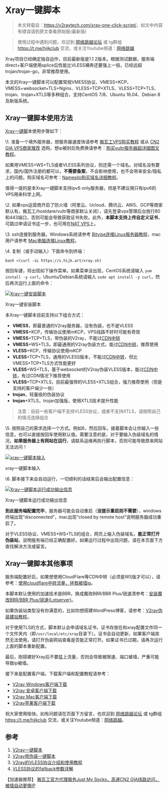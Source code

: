 # Xray一键脚本

> 本文转载自：<https://v2raytech.com/xray-one-click-script/>，如文中内容有错误请到原文查看原始版(最新版)

> 使用过程中遇到问题，欢迎到 [网络跳越论坛](https://hijk.club/) 或 tg群组<https://t.me/hijkclub> 交流，或关注Youtube频道：[网络跳越](https://youtube.com/channel/UCYTB--VsObzepVJtc9yvUxQ)

Xray项目已经确定独自运作，目前最新版是1.1.2版本。根据测试数据，服务端direct+客户端使用splice后性能比VLESS裸奔还要强上一倍，已经远超trojan/trojan-go，非常推荐使用。

本文的Xray一键脚本可以配置常规VMESS协议、VMESS+KCP、VMESS+websocket+TLS+Nginx、VLESS+TCP+XTLS、VLESS+TCP+TLS、trojan、trojan+XTLS等多种组合，支持CentOS 7/8、Ubuntu 16.04、Debian 8及新版系统。

## Xray一键脚本使用方法

[Xray一键脚](https://v2xtls.org/tag/xray%E4%B8%80%E9%94%AE%E8%84%9A%E6%9C%AC/)本使用步骤如下：

\1. 准备一个境外服务器，想服务器速度快请参考 [搬瓦工VPS购买教程](https://v2xtls.org/%e6%90%ac%e7%93%a6%e5%b7%a5vps%e8%b4%ad%e4%b9%b0%e6%95%99%e7%a8%8b/) 或从  [CN2 GIA VPS商家推荐](https://v2xtls.org/cn2-gia-vps%e5%92%8c%e5%95%86%e5%ae%b6%e6%8e%a8%e8%8d%90/) 选购，想ip被封后免费换请参考：[购买vultr服务器超详细图文教程](https://v2xtls.org/%e8%b4%ad%e4%b9%b0vultr%e6%9c%8d%e5%8a%a1%e5%99%a8%e8%b6%85%e8%af%a6%e7%bb%86%e5%9b%be%e6%96%87%e6%95%99%e7%a8%8b/)。

如果用VMESS+WS+TLS或者VLESS系列协议，则还需一个域名。对域名没有要求，国内/国外注册的都可以，**不需要备案**，不会影响使用，也不会带来安全/隐私上的问题。购买域名可参考：[Namesilo购买域名详细教程](https://v2xtls.org/namesilo%e5%9f%9f%e5%90%8d%e6%b3%a8%e5%86%8c%e5%92%8c%e4%bd%bf%e7%94%a8%e6%95%99%e7%a8%8b/)。

值得一提的是本Xray一键脚本支持ipv6 only服务器，但是不建议用只有ipv6的VPS用来科学上网。

\2. 如果vps运营商开启了防火墙（阿里云、Ucloud、腾讯云、AWS、GCP等商家默认有，搬瓦工/hostdare/vultr等商家默认关闭），请先登录vps管理后台放行80和443端口，否则可能会导致获取证书失败。此外，**本脚本支持上传自定义证书**，可跳过申请证书这一步，也可用在[NAT VPS](https://v2raytech.com/tag/nat-vps/)上。

\3. ssh连接到服务器。Windows系统请参考 [Bitvise连接Linux服务器教程](https://v2xtls.org/bitvise%e8%bf%9e%e6%8e%a5linux%e6%9c%8d%e5%8a%a1%e5%99%a8%e6%95%99%e7%a8%8b/)，mac用户请参考 [Mac电脑连接Linux教程](https://v2xtls.org/mac%e7%94%b5%e8%84%91%e8%bf%9e%e6%8e%a5linux%e6%95%99%e7%a8%8b/)。

\4. 复制（或手动输入）下面命令到终端：

```
bash <(curl -sL https://s.hijk.art/xray.sh)
```

按回车键，将出现如下操作菜单。如果菜单没出现，CentOS系统请输入 `yum install -y curl`，Ubuntu/Debian系统请输入 `sudo apt install -y curl`，然后再次运行上面的命令：

[![Xray一键安装脚本](https://v2xtls.org/wp-content/uploads/2020/12/Xray%E4%B8%80%E9%94%AE%E5%AE%89%E8%A3%85%E8%84%9A%E6%9C%AC.jpg)](https://v2xtls.org/wp-content/uploads/2020/12/Xray%E4%B8%80%E9%94%AE%E5%AE%89%E8%A3%85%E8%84%9A%E6%9C%AC.jpg)

Xray一键安装脚本

本Xray一键脚本目前支持以下组合方式：

- **VMESS**，即最普通的V2ray服务器，没有伪装，也不是VLESS
- **VMESS**+KCP，传输协议使用mKCP，VPS线路不好时可能有奇效
- **VMESS**+TCP+TLS，带伪装的V2ray，不能过[CDN中转](https://v2xtls.org/v2ray%e4%bd%bf%e7%94%a8cloudflare%e4%b8%ad%e8%bd%ac%e6%b5%81%e9%87%8f%ef%bc%8c%e6%8b%af%e6%95%91%e8%a2%ab%e5%a2%99ip/)
- **VMESS**+WS+TLS，即最通用的V2ray伪装方式，能过[CDN中转](https://v2xtls.org/v2ray%e4%bd%bf%e7%94%a8cloudflare%e4%b8%ad%e8%bd%ac%e6%b5%81%e9%87%8f%ef%bc%8c%e6%8b%af%e6%95%91%e8%a2%ab%e5%a2%99ip/)，推荐使用
- **VLESS**+KCP，传输协议使用mKCP
- **VLESS**+TCP+TLS，通用的VLESS版本，不能过[CDN中转](https://v2xtls.org/v2ray%e4%bd%bf%e7%94%a8cloudflare%e4%b8%ad%e8%bd%ac%e6%b5%81%e9%87%8f%ef%bc%8c%e6%8b%af%e6%95%91%e8%a2%ab%e5%a2%99ip/)，但比VMESS+TCP+TLS方式性能更好
- **VLESS**+WS+TLS，基于websocket的V2ray伪装VLESS版本，能过[CDN中转](https://v2xtls.org/v2ray%e4%bd%bf%e7%94%a8cloudflare%e4%b8%ad%e8%bd%ac%e6%b5%81%e9%87%8f%ef%bc%8c%e6%8b%af%e6%95%91%e8%a2%ab%e5%a2%99ip/)，有过CDN情况下推荐使用
- **VLESS**+TCP+XTLS，目前最强悍的VLESS+XTLS组合，强力推荐使用（但是支持的客户端少一些）
- **trojan**，轻量级的伪装协议
- **trojan**+XTLS，trojan加强版，使用XTLS技术提升性能

> 注意：目前一些客户端不支持VLESS协议，或者不支持XTLS，请按照自己的情况选择组合

\5. 按照自己的需求选择一个方式。例如6，然后回车。接着脚本会让你输入一些信息，也可以直接按回车使用默认值。需要注意的是，对于要输入伪装域名的情况，**如果服务器上有网站在运行**，请联系运维再执行脚本，否则可能导致原来网站无法访问！

[![xray一键脚本输入](https://v2xtls.org/wp-content/uploads/2020/12/xray%E4%B8%80%E9%94%AE%E8%84%9A%E6%9C%AC%E8%BE%93%E5%85%A5-1024x792-1.jpg)](https://v2xtls.org/wp-content/uploads/2020/12/xray%E4%B8%80%E9%94%AE%E8%84%9A%E6%9C%AC%E8%BE%93%E5%85%A5-1024x792-1.jpg)

xray一键脚本输入

\6. 脚本接下来会自动运行，一切顺利的话结束后会输出配置信息：

[![Xray一键脚本运行成功输出信息](https://v2xtls.org/wp-content/uploads/2020/12/Xray%E4%B8%80%E9%94%AE%E8%84%9A%E6%9C%AC%E8%BF%90%E8%A1%8C%E6%88%90%E5%8A%9F%E8%BE%93%E5%87%BA%E4%BF%A1%E6%81%AF.jpg)](https://v2xtls.org/wp-content/uploads/2020/12/Xray%E4%B8%80%E9%94%AE%E8%84%9A%E6%9C%AC%E8%BF%90%E8%A1%8C%E6%88%90%E5%8A%9F%E8%BE%93%E5%87%BA%E4%BF%A1%E6%81%AF.jpg)

Xray一键脚本运行成功输出信息

**到此服务端配置完毕**，服务器可能会自动重启（**没提示重启则不需要**），windows终端出现“disconnected”，mac出现“closed by remote host”说明服务器成功重启了。

对于VLESS协议、VMESS+WS+TLS的组合，网页上输入伪装域名，**能正常打开伪装站**，说明服务端已经正确配置好。如果运行过程中出现问题，请在本页面下方查找解决方法或留言。

## Xray一键脚本其他事项

服务端配置好后，如果想使用CloudFlare等CDN中转（必须是WS版才可以），请参考：[使用cloudflare中转流量，拯救被墙ip](https://v2xtls.org/v2ray%e4%bd%bf%e7%94%a8cloudflare%e4%b8%ad%e8%bd%ac%e6%b5%81%e9%87%8f%ef%bc%8c%e6%8b%af%e6%95%91%e8%a2%ab%e5%a2%99ip/)。

本脚本默认使用的加速技术是BBR，换成魔改BBR/BBR Plus/锐速清参考：[安装魔改BBR/BBR](https://v2xtls.org/%e5%ae%89%e8%a3%85%e9%ad%94%e6%94%b9bbr-bbr-plus-%e9%94%90%e9%80%9flotserver/)[ Plus/锐速(](https://v2xtls.org/%e5%ae%89%e8%a3%85%e9%ad%94%e6%94%b9bbr-bbr-plus-%e9%94%90%e9%80%9flotserver/)[Lotserver)](https://v2xtls.org/%e5%ae%89%e8%a3%85%e9%ad%94%e6%94%b9bbr-bbr-plus-%e9%94%90%e9%80%9flotserver/)。

如果伪装站类型没有你满意的，比如你想搭建WordPress博客，请参考：[V2ray伪装建站教程](https://v2xtls.org/v2ray%e4%bc%aa%e8%a3%85%e5%bb%ba%e7%ab%99%e6%95%99%e7%a8%8b/)。

对于使用TLS的方式，脚本默认会申请域名证书，证书存放在和xray配置文件同一个文件夹内（即`/usr/local/etc/xray`目录下）。证书会自动更新，如果客户端突然无法使用，请打开伪装网站查看是否能正常打开。如果证书已过期，请再次运行上面的脚本重新配置。

最后，刚搭建好Xray后不要猛上流量，否则会导致被限速、端口被墙，严重可能导致ip被墙。

接下来是配置客户端，下载客户端和配置教程请参考：

- [V2ray Windows客户端下载](https://v2xtls.org/v2ray-windows%e5%ae%a2%e6%88%b7%e7%ab%af%e4%b8%8b%e8%bd%bd/)
- [V2ray 安卓客户端下载](https://v2xtls.org/v2ray%e5%ae%89%e5%8d%93%e5%ae%a2%e6%88%b7%e7%ab%af%e4%b8%8b%e8%bd%bd/)
- [V2ray Mac客户端下载](https://v2xtls.org/v2ray-mac%e5%ae%a2%e6%88%b7%e7%ab%af%e4%b8%8b%e8%bd%bd/)
- [V2ray苹果客户端下载](https://v2xtls.org/v2ray-ios%e5%ae%a2%e6%88%b7%e7%ab%af%e4%b8%8b%e8%bd%bd/)

祝大家使用愉快。如有问题请在页面下方留言，也欢迎到 [网络跳越论坛](https://hijk.club/) 或 tg群组<https://t.me/hijkclub> 交流，或关注Youtube频道：[网络跳越](https://youtube.com/channel/UCYTB--VsObzepVJtc9yvUxQ)。

## 参考

1. [V2ray一键脚本](https://v2xtls.org/v2ray%e5%a4%9a%e5%90%88%e4%b8%80%e8%84%9a%e6%9c%ac%ef%bc%8c%e6%94%af%e6%8c%81vmesswebsockettlsnginx%e3%80%81vlesstcpxtls%e3%80%81vlesstcptls%e7%ad%89%e7%bb%84%e5%90%88/)
2. [V2ray带伪装一键脚本](https://v2xtls.org/v2ray%e5%b8%a6%e4%bc%aa%e8%a3%85%e4%b8%80%e9%94%ae%e8%84%9a%e6%9c%ac/)
3. [V2ray的VLESS协议介绍和使用教程](https://v2xtls.org/v2ray%e7%9a%84vless%e5%8d%8f%e8%ae%ae%e4%bb%8b%e7%bb%8d%e5%92%8c%e4%bd%bf%e7%94%a8%e6%95%99%e7%a8%8b/)
4. [VLESS协议的fallback参数详解](https://v2xtls.org/vless%e5%8d%8f%e8%ae%ae%e7%9a%84fallback%e5%8f%82%e6%95%b0%e4%bb%8b%e7%bb%8d/)

【加速器推荐】 [搬瓦工官方代理服务Just My Socks，高速CN2 GIA线路访问，被墙自动更换IP](https://v2xtls.org/just-my-socks%e8%b4%ad%e4%b9%b0%e5%92%8c%e4%bd%bf%e7%94%a8%e6%95%99%e7%a8%8b/)